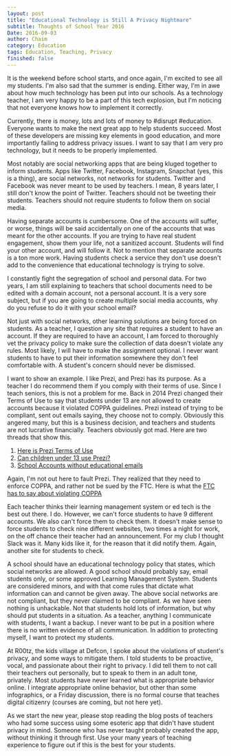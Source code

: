 ```yaml
---
layout: post
title: "Educational Technology is Still A Privacy Nightmare"
subtitle: Thoughts of School Year 2016
Date: 2016-09-03
author: Chaim
category: Education
tags: Education, Teaching, Privacy 
finished: false
---
```



It is the weekend before school starts, and once again, I'm excited to see all my students. I'm also sad that the summer is ending. Either way, I'm in awe about how much technology has been put into our schools. As a technology teacher, I am very happy to be a part of this tech explosion, but I'm noticing that not everyone knows how to implement it correctly. 

Currently, there is money, lots and lots of money to #disrupt #education. Everyone wants to make the next great app to help students succeed. Most of these developers are missing key elements in good education, and more importantly failing to address privacy issues. I want to say that I am very pro technology, but it needs to be properly implemented.

Most notably are social networking apps that are being kluged together to inform students. Apps like Twitter, Facebook, Instagram, Snapchat (yes, this is a thing), are social networks, not networks for students. Twitter and Facebook was never meant to be used by teachers. I mean, 8 years later, I still don't know the point of Twitter. Teachers should not be tweeting their students. Teachers should not require students to follow them on social media. 

Having separate accounts is cumbersome. One of the accounts will suffer, or worse, things will be said accidentally on one of the accounts that was meant for the other accounts. If you are trying to have real student engagement, show them your life, not a sanitized account. Students will find your other account, and will follow it. Not to mention that separate accounts is a ton more work. Having students check a service they don't use doesn't add to the convenience that educational technology is trying to solve. 

I constantly fight the segregation of school and personal data. For two years, I am still explaining to teachers that school documents need to be edited with a domain account, not a personal account. It is a very sore subject, but if you are going to create multiple social media accounts, why do you refuse to do it with your school email?

Not just with social networks, other learning solutions are being forced on students. As a teacher, I question any site that requires a student to have an account. If they are required to have an account, I am forced to thoroughly vet the privacy policy to make sure the collection of data doesn't violate any rules. Most likely, I will have to make the assignment optional. I never want students to have to put their information somewhere they don't feel comfortable with. A student's concern should never be dismissed. 

I want to show an example. I like Prezi, and Prezi has its purpose. As a teacher I do recommend them if you comply with their terms of use. Since I teach seniors, this is not a problem for me. Back in 2014 Prezi changed their Terms of Use to say that students under 13 are not allowed to create accounts because it violated COPPA guidelines. Prezi instead of trying to be compliant, sent out emails saying, they choose not to comply. Obviously this angered many, but this is a business decision, and teachers and students are not lucrative financially. Teachers obviously got mad. Here are two threads that show this.

1. [Here is Prezi Terms of Use](https://prezi.com/terms-of-use/)
2. [Can children under 13 use Prezi?](https://getsatisfaction.com/prezi/topics/edu_age_restriction)
3. [School Accounts without educational emails](https://getsatisfaction.com/prezi/topics/school_accounts_without_edu?topic-reply-list%5Bsettings%5D%5Bfilter_by%5D=all&topic-reply-list%5Bsettings%5D%5Breply_id%5D=14197699#reply_14197699)

Again, I'm not out here to fault Prezi. They realized that they need to enforce COPPA, and rather not be sued by the FTC. Here is what the [FTC has to say about violating COPPA](https://www.ftc.gov/news-events/blogs/business-blog/2015/12/coppa-when-persistence-doesnt-pay)


Each teacher thinks their learning management system or ed tech is the best out there. I do. However, we can't force students to have 9 different accounts. We also can't force them to check them. It doesn't make sense to force students to check nine different websites, two times a night for work, on the off chance their teacher had an announcement.  For my club I thought Slack was it. Many kids like it, for the reason that it did notify them. Again, another site for students to check.

A school should have an educational technology policy that states, which social networks are allowed. A good school should probably say, email students only, or some approved Learning Management System. Students are considered minors, and with that come rules that dictate what information can and cannot be given away. The above social networks are not compliant, but they never claimed to be compliant. As we have seen nothing is unhackable. Not that students hold lots of information, but why should put students in a situation. As a teacher, anything I communicate with students, I want a backup. I never want to be put in a position where there is no written evidence of all communication. In addition to protecting myself, I want to protect my students. 
         
At R00tz, the kids village at Defcon, I spoke about the violations of student's privacy, and some ways to mitigate them. I told students to be proactive, vocal, and passionate about their right to privacy. I did tell them to not call their teachers out personally, but to speak to them in an adult tone, privately. Most students have never learned what is appropriate behavior online. I integrate appropriate online behavior, but other than some infographics, or a Friday discussion, there is no formal course that teaches digital citizenry (courses are coming, but not here yet).

As we start the new year, please stop reading the blog posts of teachers who had some success using some esoteric app that didn't have student privacy in mind. Someone who has never taught probably created the app, without thinking it through first. Use your many years of teaching experience to figure out if this is the best for your students. 







